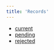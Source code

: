 ```yaml
---
title: 'Records'
---
```


- [current](/docs/records/current)
- [pending](/docs/records/pending)
- [rejected](/docs/records/rejected)
